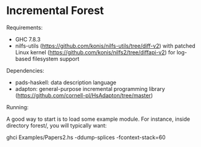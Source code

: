 Incremental Forest
======

Requirements:
*	GHC 7.8.3
*	nilfs-utils (https://github.com/konis/nilfs-utils/tree/diff-v2) with patched Linux kernel (https://github.com/konis/nilfs2/tree/diffapi-v2) for log-based filesystem support

Dependencies:
*	pads-haskell: data description language
*	adapton: general-purpose incremental programming library (https://github.com/cornell-pl/HsAdapton/tree/master)

Running:

A good way to start is to load some example module. For instance, inside directory forest/, you will typically want:

ghci Examples/Papers2.hs -ddump-splices -fcontext-stack=60
